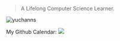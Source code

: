 > A Lifelong Computer Science Learner.

<img src="/yuchanns.jpg" style="max-width: 150px; max-height: 150px;" alt="yuchanns" />

My Github Calendar:
![](https://ghchart.rshah.org/yuchanns)